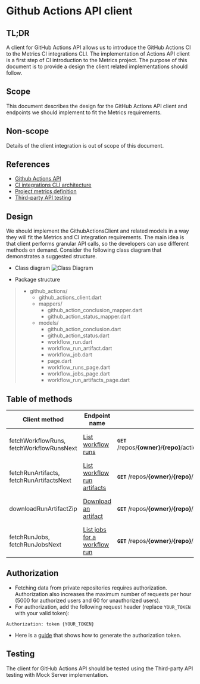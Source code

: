 # Github Actions API client

## TL;DR
A client for GitHub Actions API allows us to introduce the GitHub Actions CI to the Metrics CI integrations CLI. The implementation of Actions API client is a first step of CI introduction to the Metrics project. The purpose of this document is to provide a design the client related implementations should follow.

## Scope
This document describes the design for the GitHub Actions API client and endpoints we should implement to fit the Metrics requirements.

## Non-scope
Details of the client integration is out of scope of this document.

## References
* [Github Actions API](https://docs.github.com/en/free-pro-team@latest/rest/reference/actions)
* [CI integrations CLI architecture](https://github.com/platform-platform/monorepo/blob/master/metrics/ci_integrations/docs/01_ci_integration_module_architecture.md)
* [Project metrics definition](https://github.com/platform-platform/monorepo/blob/master/docs/05_project_metrics.md)
* [Third-party API testing](https://github.com/platform-platform/monorepo/blob/master/docs/03_third_party_api_testing.md)

## Design
We should implement the GithubActionsClient and related models in a way they will fit the Metrics and CI integration
 requirements. The main idea is that client performs granular API calls, so the developers can use different methods on demand. Consider the following class diagram that demonstrates a suggested structure.

* Class diagram
![Class Diagram](http://www.plantuml.com/plantuml/proxy?cache=no&fmt=svg&src=https://raw.githubusercontent.com/platform-platform/monorepo/github_actions_redesign/metrics/ci_integrations/docs/github_actions/diagrams/github_actions_client_class_diagram.puml)

* Package structure

> * github_actions/
>   * github_actions_client.dart
>   * mappers/
>      * github_action_conclusion_mapper.dart
>      * github_action_status_mapper.dart
>   * models/
>      * github_action_conclusion.dart
>      * github_action_status.dart
>      * workflow_run.dart
>      * workflow_run_artifact.dart
>      * workflow_job.dart
>      * page.dart
>      * workflow_runs_page.dart
>      * workflow_jobs_page.dart
>      * workflow_run_artifacts_page.dart

## Table of methods
| Client method | Endpoint name   |  API endpoint | Description |
|---------------|------------------|-------------|---------------|
| fetchWorkflowRuns, fetchWorkflowRunsNext | [List workflow runs](https://docs.github.com/en/free-pro-team@latest/rest/reference/actions#list-workflow-runs) | **`GET`** /repos/**{owner}**/**{repo}**/actions/workflows/**{workflow_file_name}**/runs | Lists runs for the specified workflow. |
| fetchRunArtifacts, fetchRunArtifactsNext |[List workflow run artifacts](https://docs.github.com/en/free-pro-team@latest/rest/reference/actions#list-workflow-run-artifacts)  | **`GET`** /repos/**{owner}**/**{repo}**/actions/runs/**{run_id}**/artifacts | Lists artifacts for a workflow run. |
| downloadRunArtifactZip| [Download an artifact](https://docs.github.com/en/free-pro-team@latest/rest/reference/actions#download-an-artifact)| **`GET`** /repos/**{owner}**/**{repo}**/actions/artifacts/**{artifact_id}**/zip | Downloads the specified run artifact. |
| fetchRunJobs, fetchRunJobsNext | [List jobs for a workflow run](https://docs.github.com/en/free-pro-team@latest/rest/reference/actions#list-jobs-for-a-workflow-run)  | **`GET`** /repos/**{owner}**/**{repo}**/actions/runs/**{run_id}**/jobs | Lists jobs for a workflow run.|

## Authorization
* Fetching data from private repositories requires authorization. Authorization also increases the maximum number of requests per hour (5000 for authorized users and 60 for unauthorized users).
* For authorization, add the following request header (replace `YOUR_TOKEN` with your valid token):
```
Authorization: token {YOUR_TOKEN}
```
* Here is a [guide](https://docs.github.com/en/enterprise/2.17/user/github/authenticating-to-github/creating-a-personal-access-token-for-the-command-line) that shows how to generate the authorization token.

## Testing
The client for GitHub Actions API should be tested using the Third-party API testing with Mock Server implementation.
